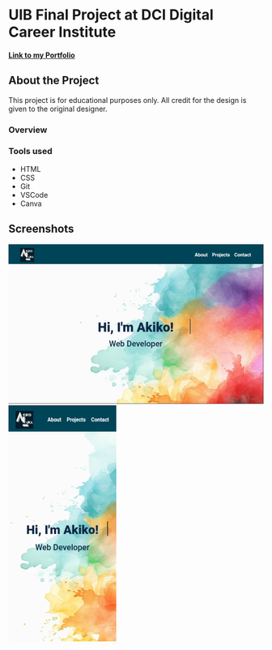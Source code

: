 # UIB Final Project at DCI Digital Career Institute

#### <a href="https://akiko-luka-portfolio.netlify.app/" target="_blank">Link to my Portfolio</a>

## About the Project
This project is for educational purposes only. All credit for the design is given to the original designer.

### Overview

### Tools used
- HTML
- CSS
- Git
- VSCode
- Canva

## Screenshots
![](assets/images/Screenshot-portfolio1.png)
![](assets/images/Screenshot-portfolio2.png)